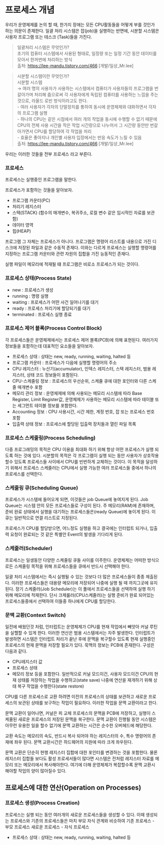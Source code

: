 # 프로세스 개념
우리가 운영체제를 논의 할 때, 한가지 장애는 모든 CPU활동들을 어떻게 부를 것인가 하는 의문이 존재한다.
일괄 처리 시스템은 잡(job)을 실행하는 반면에, 시분할 시스템은 사용자 프로그램 또는 테스크 (Task)들을 가진다.

> 일괄처리 시스템은 무엇인가? </br>
> 초기의 컴퓨터 시스템에서 사용된 형태로, 일정량 또는 일정 기간 동안 데이터를 모아서 한꺼번에 처리하는 방식 </br> 출처: https://lee-mandu.tistory.com/466 [개발/일상_Mr.lee]

> 시분할 시스템이란 무엇인가? </br>
> 시분할 시스템 </br>  → 여러 명의 사용자가 사용하는 시스템에서 컴퓨터가 사용자들의 프로그램을 번갈아가며 처리해 줌으로써 각 사용자에게 독립된 컴퓨터를 사용하는 느낌을 주는것으로, 라울드 로빈 방식이라고도 한다.</br>   - 여러 사용자가 각자의 단말장치를 통하여 동시에 운영체제와 대화하면서 각자의 프로그램 실행 </br> - 하나의 CPU는 같은 시점에서 여러 개의 작업을 동시에 수행할 수 없기 때문에 CPU의 전체 사용 시간을 작은 작업 시간량으로 나누어서 그 시간량 동안만 번갈아가면서 CPU를 할당하여 각 작업을 처리 </br> - 효율은 좋아지나 개인별 사용자 입장에서는 반응 속도가 느릴 수 있음 </br> 출처: https://lee-mandu.tistory.com/466 [개발/일상_Mr.lee]

우리는 이러한 것들을 전부 프로세스 라고 부른다.

### 프로세스
프로세스는 실행중인 프로그램을 말한다. 

프로세스가 포함하는 것들을 알아보자.
- 프로그램 카운터(PC)
- 처리기 레지스터
- 스택(STACK) (함수의 매개변수, 복귀주소, 로컬 변수 같은 임시적인 자료를 보관함)
- 데이터 영역
- 힙(HEAP)

프로그램 그 자체는 프로세스가 아니다.
프로그램은 명령어 리스트를 내용으로 가진 디스크에 저장된 파일과 같은 수동적 존재다.
이와는 다르게 프로세스는 실행할 명령어를 지정하는 프로그램 카운터와 관련 자원의 집합을 가진 능동적인 존재다.

실행 파일이 메모리에 적재될 떄 프로그램은 비로소 프로세스가 되는 것이다.

### 프로세스 상태(Process State)
- new : 프로세스가 생성
- running : 명령 실행
- waiting : 프로세스가 어떤 사건 일어나기를 대기
- ready : 프로세스 처리기에 할당되기를 대기
- terminated : 프로세스 실행 종료

### 프로세스 제어 블록(Process Control Block)
각 프로세스들은 운영체제에서는 프로세스 제어 블록(PCB)에 의해 표현된다.
여러가지 정보들을 포함하는데 대표적인 요소들을 알아보자.
- 프로세스 상태 : 상태는 new, ready, running, waiting, halted 등
- 프로그램 카운터 : 프로세스가 다음에 실행할 명령어의 주소
- CPU 레지스터 : 누산기(accumulator), 인덱스 레지스터, 스택 레지스터, 범용 레지스터, 상태 코드 정보들이 포함된다.
- CPU-스케줄링 정보 : 프로세스의 우선순위, 스케쥴 큐에 대한 포인터와 다른 스케줄 매개변수 포함
- 메모리 관리 정보 : 운영체제에 의해 사용되는 메모리 시스템에 따라 Base Register, Limit Register값, 운영체제가 사용하는 메모리 시스템에 따라 테이블 또는 세그먼트 테이블 정보를 포함한다.
- Accounting 정보 : CPU 사용시간, 시간 제한, 계정 번호, 잡 또는 프로세스 번호 포함
- 입출력 상태 정보 : 프로세스에 할당된 입출력 장치들과 열린 파일 목록

### 프로세스 스케줄링(Process Scheduling)
다중 프로그래밍의 목적은 CPU 이용을 최대화 하기 위해 항상 어떤 프로세스가 실행 되도록 하는 것에 있다.
시분할의 목적은 각 프로그램이 실행 되는 동안 사용자가 상호작용할수 있도록 프로세스들 사이에서 CPU를 빈번하게 교체하는 것이다.
이 목적을 달성하기 위해서 프로세스 스케줄러는 CPU에서 실행 가능한 여러 프로세스들 중에서 하나의 프로세스를 선택한다.

### 스케줄링 큐(Scheduling Queue)
프로세스가 시스템에 들어오게 되면, 이것들은 job Queue에 놓여지게 된다.
Job Queue는 시스템 안의 모든 프로세스들로 구성이 된다.
주 메모리(RAM)에 존재하며, 준비 완료 상태에서 실행을 대기하는 프로세스들은(ready Queue)에 놓이게 된다.
이 큐는 일반적으로 연결 리스트로 지정된다.

프로세스가 CPU를 할당받으면, 어느정도 실행을 하고 결국에는 인터럽트 되거나, 입출력 요청이 완료되는 것 같은 특별안 Event의 발생을 기다리게 된다.

### 스케줄러(Scheduler)
프로세스는 일생동안 다양한 스케줄링 큐들 사이를 이주한다.
운영체제는 어떠한 방식으로든 스케줄링 목적을 위해 프로세스들을 큐에서 반드시 선택해야 한다.

일괄 처리 시스템에서는 즉시 실행될 수 있는 것보다 더 많은 프로세스들이 종종 제출된다.
이러한 프로세스들은 대용량 메모리에 저장되어 나중에 실행 될 때 까지그곳에 유지된다.
장기 스케줄러(Job Scheduler)는 이 풀에서 프로세스들을 선택하여 실행 하기 위해 메모리에 적재한다.
단시 크제룰러(CPU스케줄러)는 실행 준비가 완료 되어있는 프로세스들중에서 선택하여 이들중 하나에게 CPU를 할당한다.

### 문맥 교환(Context Switch)
일전에 배웠던것 처럼, 인터럽트는 운영체제가 CPU를 현재 작업에서 빼앗아 커널 루틴을 실핼할 수 있게 한다.
이러한 연산은 범용 시스템에서는 자주 발생한다.
인터럽트가 발생하면 시스템은 인터럽트 처리가 끝난 후에 문맥을 복구할수 있도록 현재 실행중인 프로세스의 현재 문맥을 저장할 필요가 있다.
묵맥의 정보는 PCB에 존재한다.
구성은 다음과 같다.
- CPU레지스터 값
- 프로세스 상태
- 메모리 정보
등을 포함한다.
일반적으로 커널 모드이건, 사용자 모드이건 CPU의 현재 상태를 저장하는 작업을 수행하고(state save)
나중에 연산을 재개하기 위해 상태 복구 작업을 수행한다(state restore)

CPU를 다른 프로세스로 교환 하려면 이전의 프로세스의 상태를 보관하고 새로운 프로세스의 보관된 상태를 보구하는 작업이 필요하다.
이러한 작업을 문맥 교환이라고 한다.

문맥 교환이 일어나면, 커널은 피 교체 프로세스의 문맥을 PCB에 저장하고, 실행이 스케줄된 새로운 프로세스의 저장된 문맥을 복구한다.
문맥 교환이 진행될 동안 시스템은 아무런 유용한 일을 할수 없기에 문맥 교환하는 시간은 순수한 오버헤드에 해당한다.

교환 속도는 메모리의 속도, 반드시 복사 되어야 하는 레지스터의 수, 특수 명령어의 존재에 좌우 된다.
문맥 교환시간은 하드웨어의 지원에 따라 크게 좌우된다.

문맥 교환은 단순히 현행 레지스터 집합에 대한 포인터를 변경하는 것을 포함한다.
물론 레지스터 집합들 보다도 활성 프로세서들이 많다면 시스템은 전처럼 레지스터 자료를 메모리 또는 메모리에서 복사해야한다.
여기에 더해 운영체제가 복잡할수록 문맥 교환시 해야할 작업의 양이 많아질수 있다.

## 프로세스에 대한 연산(Operation on Processes)

### 프로세스 생성(Process Creation)
프로세스는 실행 되는 동안 여러개의 새로운 프로세스들을 생성할 수 있다.
이때 생성되는 프로세스와 기존의 프로세스들은 마치 부모 자식 관계와 비슷하여
기존 프로세스 - 부모 프로세스
새로운 프로세스 - 자식 프로세스

- 프로세스 상태 : 상태는 new, ready, running, waiting, halted 등
